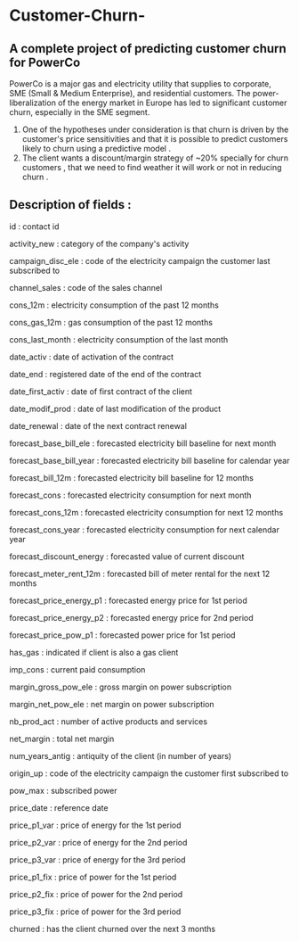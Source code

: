 # Customer-Churn-

## A complete project of predicting customer churn for PowerCo


PowerCo is a major gas and electricity utility that supplies to corporate, SME (Small & Medium Enterprise), and residential customers. The power-liberalization of the energy market in Europe has led to significant customer churn, especially in the SME segment.

1. One of the hypotheses under consideration is that churn is driven by the customer's price sensitivities and that it is possible to predict customers likely to churn using a predictive model . 
2. The client wants a discount/margin strategy of ~20% specially for churn customers , that we need to find weather it will work or not in reducing churn .

## Description of fields :

id : contact id

activity_new : category of the company's activity

campaign_disc_ele : code of the electricity campaign the customer last subscribed to

channel_sales : code of the sales channel

cons_12m : electricity consumption of the past 12 months

cons_gas_12m : gas consumption of the past 12 months

cons_last_month : electricity consumption of the last month

date_activ : date of activation of the contract

date_end : registered date of the end of the contract

date_first_activ : date of first contract of the client

date_modif_prod : date of last modification of the product

date_renewal : date of the next contract renewal

forecast_base_bill_ele : forecasted electricity bill baseline for next month

forecast_base_bill_year : forecasted electricity bill baseline for calendar year

forecast_bill_12m : forecasted electricity bill baseline for 12 months

forecast_cons : forecasted electricity consumption for next month

forecast_cons_12m : forecasted electricity consumption for next 12 months

forecast_cons_year : forecasted electricity consumption for next calendar year

forecast_discount_energy : forecasted value of current discount

forecast_meter_rent_12m : forecasted bill of meter rental for the next 12 months

forecast_price_energy_p1 : forecasted energy price for 1st period

forecast_price_energy_p2 : forecasted energy price for 2nd period

forecast_price_pow_p1 : forecasted power price for 1st period

has_gas : indicated if client is also a gas client

imp_cons : current paid consumption

margin_gross_pow_ele : gross margin on power subscription

margin_net_pow_ele : net margin on power subscription

nb_prod_act : number of active products and services

net_margin : total net margin

num_years_antig : antiquity of the client (in number of years)

origin_up : code of the electricity campaign the customer first subscribed to

pow_max : subscribed power

price_date : reference date

price_p1_var : price of energy for the 1st period

price_p2_var : price of energy for the 2nd period

price_p3_var : price of energy for the 3rd period

price_p1_fix : price of power for the 1st period

price_p2_fix : price of power for the 2nd period

price_p3_fix : price of power for the 3rd period

churned : has the client churned over the next 3 months
